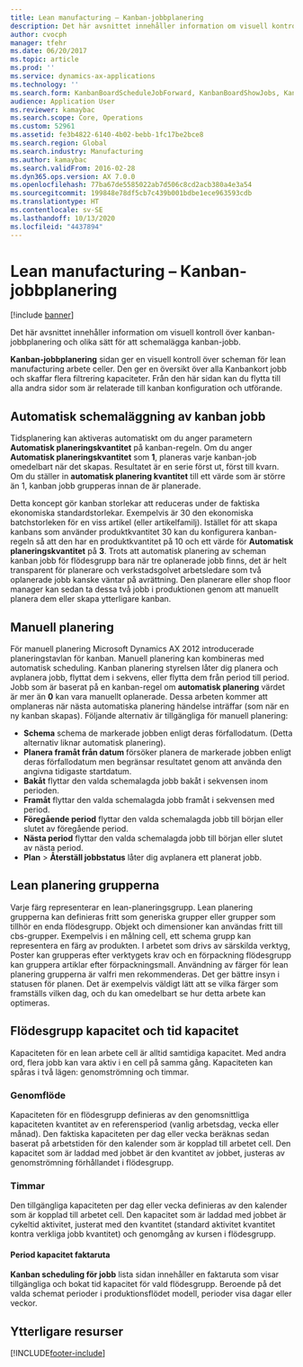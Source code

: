 ```yaml
---
title: Lean manufacturing – Kanban-jobbplanering
description: Det här avsnittet innehåller information om visuell kontroll över kanban-jobbplanering och olika sätt för att schemalägga kanban-jobb.
author: cvocph
manager: tfehr
ms.date: 06/20/2017
ms.topic: article
ms.prod: ''
ms.service: dynamics-ax-applications
ms.technology: ''
ms.search.form: KanbanBoardScheduleJobForward, KanbanBoardShowJobs, KanbanJobSchedulingListPage
audience: Application User
ms.reviewer: kamaybac
ms.search.scope: Core, Operations
ms.custom: 52961
ms.assetid: fe3b4822-6140-4b02-bebb-1fc17be2bce8
ms.search.region: Global
ms.search.industry: Manufacturing
ms.author: kamaybac
ms.search.validFrom: 2016-02-28
ms.dyn365.ops.version: AX 7.0.0
ms.openlocfilehash: 77ba67de5585022ab7d506c8cd2acb380a4e3a54
ms.sourcegitcommit: 199848e78df5cb7c439b001bdbe1ece963593cdb
ms.translationtype: HT
ms.contentlocale: sv-SE
ms.lasthandoff: 10/13/2020
ms.locfileid: "4437894"
---
```

# <a name="kanban-job-scheduling-for-lean-manufacturing"></a>Lean manufacturing – Kanban-jobbplanering

[!include [banner](../includes/banner.md)]

Det här avsnittet innehåller information om visuell kontroll över kanban-jobbplanering och olika sätt för att schemalägga kanban-jobb.  

**Kanban-jobbplanering** sidan ger en visuell kontroll över scheman för lean manufacturing arbete celler. Den ger en översikt över alla Kanbankort jobb och skaffar flera filtrering kapaciteter. Från den här sidan kan du flytta till alla andra sidor som är relaterade till kanban konfiguration och utförande.

## <a name="automatic-scheduling-of-kanban-jobs"></a>Automatisk schemaläggning av kanban jobb
Tidsplanering kan aktiveras automatiskt om du anger parametern **Automatisk planeringskvantitet** på kanban-regeln. Om du anger **Automatisk planeringskvantitet** som **1**, planeras varje kanban-job omedelbart när det skapas. Resultatet är en serie först ut, först till kvarn. Om du ställer in **automatisk planering kvantitet** till ett värde som är större än 1, kanban jobb grupperas innan de är planerade. 

Detta koncept gör kanban storlekar att reduceras under de faktiska ekonomiska standardstorlekar. Exempelvis är 30 den ekonomiska batchstorleken för en viss artikel (eller artikelfamilj). Istället för att skapa kanbans som använder produktkvantitet 30 kan du konfigurera kanban-regeln så att den har en produktkvantitet på 10 och ett värde för **Automatisk planeringskvantitet** på **3**. Trots att automatisk planering av scheman kanban jobb för flödesgrupp bara när tre oplanerade jobb finns, det är helt transparent för planerare och verkstadsgolvet arbetsledare som två oplanerade jobb kanske väntar på avrättning. Den planerare eller shop floor manager kan sedan ta dessa två jobb i produktionen genom att manuellt planera dem eller skapa ytterligare kanban.

## <a name="manual-scheduling"></a>Manuell planering
För manuell planering Microsoft Dynamics AX 2012 introducerade planeringstavlan för kanban. Manuell planering kan kombineras med automatisk scheduling. Kanban planering styrelsen låter dig planera och avplanera jobb, flyttat dem i sekvens, eller flytta dem från period till period. Jobb som är baserat på en kanban-regel om **automatisk planering** värdet är mer än **0** kan vara manuellt oplanerade. Dessa arbeten kommer att omplaneras när nästa automatiska planering händelse inträffar (som när en ny kanban skapas). Följande alternativ är tillgängliga för manuell planering:

-   **Schema** schema de markerade jobben enligt deras förfallodatum. (Detta alternativ liknar automatisk planering).
-   **Planera framåt från datum** försöker planera de markerade jobben enligt deras förfallodatum men begränsar resultatet genom att använda den angivna tidigaste startdatum.
-   **Bakåt** flyttar den valda schemalagda jobb bakåt i sekvensen inom perioden.
-   **Framåt** flyttar den valda schemalagda jobb framåt i sekvensen med period.
-   **Föregående period** flyttar den valda schemalagda jobb till början eller slutet av föregående period.
-   **Nästa period** flyttar den valda schemalagda jobb till början eller slutet av nästa period.
-   **Plan** &gt; **Återställ jobbstatus** låter dig avplanera ett planerat jobb.

## <a name="lean-scheduling-groups"></a>Lean planering grupperna
Varje färg representerar en lean-planeringsgrupp. Lean planering grupperna kan definieras fritt som generiska grupper eller grupper som tillhör en enda flödesgrupp. Objekt och dimensioner kan användas fritt till cbs-grupper. Exempelvis i en målning cell, ett schema grupp kan representera en färg av produkten. I arbetet som drivs av särskilda verktyg, Poster kan grupperas efter verktygets krav och en förpackning flödesgrupp kan gruppera artiklar efter förpackningsmall. Användning av färger för lean planering grupperna är valfri men rekommenderas. Det ger bättre insyn i statusen för planen. Det är exempelvis väldigt lätt att se vilka färger som framställs vilken dag, och du kan omedelbart se hur detta arbete kan optimeras.

## <a name="work-cell-capacity-and-period-capacity"></a>Flödesgrupp kapacitet och tid kapacitet
Kapaciteten för en lean arbete cell är alltid samtidiga kapacitet. Med andra ord, flera jobb kan vara aktiv i en cell på samma gång. Kapaciteten kan spåras i två lägen: genomströmning och timmar.

### <a name="throughput"></a>Genomflöde

Kapaciteten för en flödesgrupp definieras av den genomsnittliga kapaciteten kvantitet av en referensperiod (vanlig arbetsdag, vecka eller månad). Den faktiska kapaciteten per dag eller vecka beräknas sedan baserat på arbetstiden för den kalender som är kopplad till arbetet cell. Den kapacitet som är laddad med jobbet är den kvantitet av jobbet, justeras av genomströmning förhållandet i flödesgrupp.

### <a name="hours"></a>Timmar

Den tillgängliga kapaciteten per dag eller vecka definieras av den kalender som är kopplad till arbetet cell. Den kapacitet som är laddad med jobbet är cykeltid aktivitet, justerat med den kvantitet (standard aktivitet kvantitet kontra verkliga jobb kvantitet) och genomgång av kursen i flödesgrupp.

#### <a name="period-capacity-factbox"></a>Period kapacitet faktaruta

**Kanban scheduling för jobb** lista sidan innehåller en faktaruta som visar tillgängliga och bokat tid kapacitet för vald flödesgrupp. Beroende på det valda schemat perioder i produktionsflödet modell, perioder visa dagar eller veckor.

<a name="additional-resources"></a>Ytterligare resurser
--------





[!INCLUDE[footer-include](../../includes/footer-banner.md)]